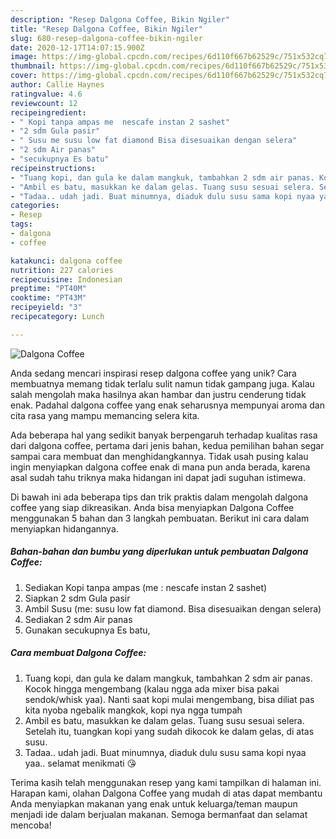 ```yaml
---
description: "Resep Dalgona Coffee, Bikin Ngiler"
title: "Resep Dalgona Coffee, Bikin Ngiler"
slug: 680-resep-dalgona-coffee-bikin-ngiler
date: 2020-12-17T14:07:15.900Z
image: https://img-global.cpcdn.com/recipes/6d110f667b62529c/751x532cq70/dalgona-coffee-foto-resep-utama.jpg
thumbnail: https://img-global.cpcdn.com/recipes/6d110f667b62529c/751x532cq70/dalgona-coffee-foto-resep-utama.jpg
cover: https://img-global.cpcdn.com/recipes/6d110f667b62529c/751x532cq70/dalgona-coffee-foto-resep-utama.jpg
author: Callie Haynes
ratingvalue: 4.6
reviewcount: 12
recipeingredient:
- " Kopi tanpa ampas me  nescafe instan 2 sashet"
- "2 sdm Gula pasir"
- " Susu me susu low fat diamond Bisa disesuaikan dengan selera"
- "2 sdm Air panas"
- "secukupnya Es batu"
recipeinstructions:
- "Tuang kopi, dan gula ke dalam mangkuk, tambahkan 2 sdm air panas. Kocok hingga mengembang (kalau ngga ada mixer bisa pakai sendok/whisk yaa). Nanti saat kopi mulai mengembang, bisa diliat pas kita nyoba ngebalik mangkok, kopi nya ngga tumpah"
- "Ambil es batu, masukkan ke dalam gelas. Tuang susu sesuai selera. Setelah itu, tuangkan kopi yang sudah dikocok ke dalam gelas, di atas susu."
- "Tadaa.. udah jadi. Buat minumnya, diaduk dulu susu sama kopi nyaa yaa.. selamat menikmati 😘"
categories:
- Resep
tags:
- dalgona
- coffee

katakunci: dalgona coffee 
nutrition: 227 calories
recipecuisine: Indonesian
preptime: "PT40M"
cooktime: "PT43M"
recipeyield: "3"
recipecategory: Lunch

---
```



![Dalgona Coffee](https://img-global.cpcdn.com/recipes/6d110f667b62529c/751x532cq70/dalgona-coffee-foto-resep-utama.jpg)

Anda sedang mencari inspirasi resep dalgona coffee yang unik? Cara membuatnya memang tidak terlalu sulit namun tidak gampang juga. Kalau salah mengolah maka hasilnya akan hambar dan justru cenderung tidak enak. Padahal dalgona coffee yang enak seharusnya mempunyai aroma dan cita rasa yang mampu memancing selera kita.



Ada beberapa hal yang sedikit banyak berpengaruh terhadap kualitas rasa dari dalgona coffee, pertama dari jenis bahan, kedua pemilihan bahan segar sampai cara membuat dan menghidangkannya. Tidak usah pusing kalau ingin menyiapkan dalgona coffee enak di mana pun anda berada, karena asal sudah tahu triknya maka hidangan ini dapat jadi suguhan istimewa.


Di bawah ini ada beberapa tips dan trik praktis dalam mengolah dalgona coffee yang siap dikreasikan. Anda bisa menyiapkan Dalgona Coffee menggunakan 5 bahan dan 3 langkah pembuatan. Berikut ini cara dalam menyiapkan hidangannya.

<!--inarticleads1-->

##### Bahan-bahan dan bumbu yang diperlukan untuk pembuatan Dalgona Coffee:

1. Sediakan  Kopi tanpa ampas (me : nescafe instan 2 sashet)
1. Siapkan 2 sdm Gula pasir
1. Ambil  Susu (me: susu low fat diamond. Bisa disesuaikan dengan selera)
1. Sediakan 2 sdm Air panas
1. Gunakan secukupnya Es batu,




<!--inarticleads2-->

##### Cara membuat Dalgona Coffee:

1. Tuang kopi, dan gula ke dalam mangkuk, tambahkan 2 sdm air panas. Kocok hingga mengembang (kalau ngga ada mixer bisa pakai sendok/whisk yaa). Nanti saat kopi mulai mengembang, bisa diliat pas kita nyoba ngebalik mangkok, kopi nya ngga tumpah
1. Ambil es batu, masukkan ke dalam gelas. Tuang susu sesuai selera. Setelah itu, tuangkan kopi yang sudah dikocok ke dalam gelas, di atas susu.
1. Tadaa.. udah jadi. Buat minumnya, diaduk dulu susu sama kopi nyaa yaa.. selamat menikmati 😘




Terima kasih telah menggunakan resep yang kami tampilkan di halaman ini. Harapan kami, olahan Dalgona Coffee yang mudah di atas dapat membantu Anda menyiapkan makanan yang enak untuk keluarga/teman maupun menjadi ide dalam berjualan makanan. Semoga bermanfaat dan selamat mencoba!
